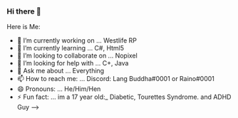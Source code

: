 ### Hi there 👋
Here is Me: 
- 🔭 I’m currently working on ... Westlife RP
- 🌱 I’m currently learning ... C#, Html5
- 👯 I’m looking to collaborate on ... Nopixel
- 🤔 I’m looking for help with ... C+, Java
- 💬 Ask me about ... Everything
- 📫 How to reach me: ... Discord: Lang Buddha#0001 or Raino#0001
- 😄 Pronouns: ... He/Him/Hen
- ⚡ Fun fact: ... im a 17 year old:_ Diabetic, Tourettes Syndrome. and ADHD Guy
-->

